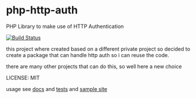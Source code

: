 # php-http-auth 
PHP Library to make use of HTTP Authentication

[![Build Status](https://travis-ci.org/cjpgdk/php-http-auth.svg?branch=master)](https://travis-ci.org/cjpgdk/php-http-auth)

this project where created based on a different private project so decided to create
a package that can handle http auth so i can reuse the code.

there are many other projects that can do this, so well here a new choice

LICENSE: MIT

usage see [docs](https://cjpgdk.github.io/php-http-auth/) and  [tests](https://github.com/cjpgdk/php-http-auth/tree/master/tests) and  [sample site](https://github.com/cjpgdk/php-http-auth/tree/master/sample-site)
